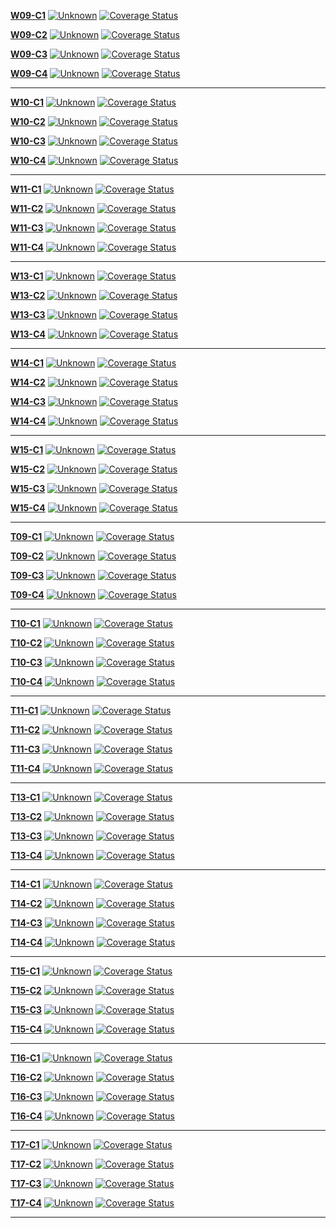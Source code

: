 [**W09-C1**](https://github.com/CS2103AUG2016-W09-C1/main/blob/master/docs/AboutUs.md) 
[![Unknown](https://travis-ci.org/CS2103AUG2016-W09-C1/main.svg?branch=master)](https://travis-ci.org/CS2103AUG2016-W09-C1/main)
[![Coverage Status](https://coveralls.io/repos/github/CS2103AUG2016-W09-C1/main/badge.svg?branch=master)](https://coveralls.io/github/CS2103AUG2016-W09-C1/main?branch=master)

[**W09-C2**](https://github.com/CS2103AUG2016-W09-C2/main/blob/master/docs/AboutUs.md) 
[![Unknown](https://travis-ci.org/CS2103AUG2016-W09-C2/main.svg?branch=master)](https://travis-ci.org/CS2103AUG2016-W09-C2/main)
[![Coverage Status](https://coveralls.io/repos/github/CS2103AUG2016-W09-C2/main/badge.svg?branch=master)](https://coveralls.io/github/CS2103AUG2016-W09-C2/main?branch=master)

[**W09-C3**](https://github.com/CS2103AUG2016-W09-C3/main/blob/master/docs/AboutUs.md) 
[![Unknown](https://travis-ci.org/CS2103AUG2016-W09-C3/main.svg?branch=master)](https://travis-ci.org/CS2103AUG2016-W09-C3/main)
[![Coverage Status](https://coveralls.io/repos/github/CS2103AUG2016-W09-C3/main/badge.svg?branch=master)](https://coveralls.io/github/CS2103AUG2016-W09-C3/main?branch=master)

[**W09-C4**](https://github.com/CS2103AUG2016-W09-C4/main/blob/master/docs/AboutUs.md) 
[![Unknown](https://travis-ci.org/CS2103AUG2016-W09-C4/main.svg?branch=master)](https://travis-ci.org/CS2103AUG2016-W09-C4/main)
[![Coverage Status](https://coveralls.io/repos/github/CS2103AUG2016-W09-C4/main/badge.svg?branch=master)](https://coveralls.io/github/CS2103AUG2016-W09-C4/main?branch=master)

-----

[**W10-C1**](https://github.com/CS2103AUG2016-W10-C1/main/blob/master/docs/AboutUs.md) 
[![Unknown](https://travis-ci.org/CS2103AUG2016-W10-C1/main.svg?branch=master)](https://travis-ci.org/CS2103AUG2016-W10-C1/main)
[![Coverage Status](https://coveralls.io/repos/github/CS2103AUG2016-W10-C1/main/badge.svg?branch=master)](https://coveralls.io/github/CS2103AUG2016-W10-C1/main?branch=master)

[**W10-C2**](https://github.com/CS2103AUG2016-W10-C2/main/blob/master/docs/AboutUs.md) 
[![Unknown](https://travis-ci.org/CS2103AUG2016-W10-C2/main.svg?branch=master)](https://travis-ci.org/CS2103AUG2016-W10-C2/main)
[![Coverage Status](https://coveralls.io/repos/github/CS2103AUG2016-W10-C2/main/badge.svg?branch=master)](https://coveralls.io/github/CS2103AUG2016-W10-C2/main?branch=master)

[**W10-C3**](https://github.com/CS2103AUG2016-W10-C3/main/blob/master/docs/AboutUs.md) 
[![Unknown](https://travis-ci.org/CS2103AUG2016-W10-C3/main.svg?branch=master)](https://travis-ci.org/CS2103AUG2016-W10-C3/main)
[![Coverage Status](https://coveralls.io/repos/github/CS2103AUG2016-W10-C3/main/badge.svg?branch=master)](https://coveralls.io/github/CS2103AUG2016-W10-C3/main?branch=master)

[**W10-C4**](https://github.com/CS2103AUG2016-W10-C4/main/blob/master/docs/AboutUs.md) 
[![Unknown](https://travis-ci.org/CS2103AUG2016-W10-C4/main.svg?branch=master)](https://travis-ci.org/CS2103AUG2016-W10-C4/main)
[![Coverage Status](https://coveralls.io/repos/github/CS2103AUG2016-W10-C4/main/badge.svg?branch=master)](https://coveralls.io/github/CS2103AUG2016-W10-C4/main?branch=master)

-----

[**W11-C1**](https://github.com/CS2103AUG2016-W11-C1/main/blob/master/docs/AboutUs.md) 
[![Unknown](https://travis-ci.org/CS2103AUG2016-W11-C1/main.svg?branch=master)](https://travis-ci.org/CS2103AUG2016-W11-C1/main)
[![Coverage Status](https://coveralls.io/repos/github/CS2103AUG2016-W11-C1/main/badge.svg?branch=master)](https://coveralls.io/github/CS2103AUG2016-W11-C1/main?branch=master)

[**W11-C2**](https://github.com/CS2103AUG2016-W11-C2/main/blob/master/docs/AboutUs.md) 
[![Unknown](https://travis-ci.org/CS2103AUG2016-W11-C2/main.svg?branch=master)](https://travis-ci.org/CS2103AUG2016-W11-C2/main)
[![Coverage Status](https://coveralls.io/repos/github/CS2103AUG2016-W11-C2/main/badge.svg?branch=master)](https://coveralls.io/github/CS2103AUG2016-W11-C2/main?branch=master)

[**W11-C3**](https://github.com/CS2103AUG2016-W11-C3/main/blob/master/docs/AboutUs.md) 
[![Unknown](https://travis-ci.org/CS2103AUG2016-W11-C3/main.svg?branch=master)](https://travis-ci.org/CS2103AUG2016-W11-C3/main)
[![Coverage Status](https://coveralls.io/repos/github/CS2103AUG2016-W11-C3/main/badge.svg?branch=master)](https://coveralls.io/github/CS2103AUG2016-W11-C3/main?branch=master)

[**W11-C4**](https://github.com/CS2103AUG2016-W11-C4/main/blob/master/docs/AboutUs.md) 
[![Unknown](https://travis-ci.org/CS2103AUG2016-W11-C4/main.svg?branch=master)](https://travis-ci.org/CS2103AUG2016-W11-C4/main)
[![Coverage Status](https://coveralls.io/repos/github/CS2103AUG2016-W11-C4/main/badge.svg?branch=master)](https://coveralls.io/github/CS2103AUG2016-W11-C4/main?branch=master)

-----

[**W13-C1**](https://github.com/CS2103AUG2016-W13-C1/main/blob/master/docs/AboutUs.md) 
[![Unknown](https://travis-ci.org/CS2103AUG2016-W13-C1/main.svg?branch=master)](https://travis-ci.org/CS2103AUG2016-W13-C1/main)
[![Coverage Status](https://coveralls.io/repos/github/CS2103AUG2016-W13-C1/main/badge.svg?branch=master)](https://coveralls.io/github/CS2103AUG2016-W13-C1/main?branch=master)

[**W13-C2**](https://github.com/CS2103AUG2016-W13-C2/main/blob/master/docs/AboutUs.md) 
[![Unknown](https://travis-ci.org/CS2103AUG2016-W13-C2/main.svg?branch=master)](https://travis-ci.org/CS2103AUG2016-W13-C2/main)
[![Coverage Status](https://coveralls.io/repos/github/CS2103AUG2016-W13-C2/main/badge.svg?branch=master)](https://coveralls.io/github/CS2103AUG2016-W13-C2/main?branch=master)

[**W13-C3**](https://github.com/CS2103AUG2016-W13-C3/main/blob/master/docs/AboutUs.md) 
[![Unknown](https://travis-ci.org/CS2103AUG2016-W13-C3/main.svg?branch=master)](https://travis-ci.org/CS2103AUG2016-W13-C3/main)
[![Coverage Status](https://coveralls.io/repos/github/CS2103AUG2016-W13-C3/main/badge.svg?branch=master)](https://coveralls.io/github/CS2103AUG2016-W13-C3/main?branch=master)

[**W13-C4**](https://github.com/CS2103AUG2016-W13-C4/main/blob/master/docs/AboutUs.md) 
[![Unknown](https://travis-ci.org/CS2103AUG2016-W13-C4/main.svg?branch=master)](https://travis-ci.org/CS2103AUG2016-W13-C4/main)
[![Coverage Status](https://coveralls.io/repos/github/CS2103AUG2016-W13-C4/main/badge.svg?branch=master)](https://coveralls.io/github/CS2103AUG2016-W13-C4/main?branch=master)

-----

[**W14-C1**](https://github.com/CS2103AUG2016-W14-C1/main/blob/master/docs/AboutUs.md) 
[![Unknown](https://travis-ci.org/CS2103AUG2016-W14-C1/main.svg?branch=master)](https://travis-ci.org/CS2103AUG2016-W14-C1/main)
[![Coverage Status](https://coveralls.io/repos/github/CS2103AUG2016-W14-C1/main/badge.svg?branch=master)](https://coveralls.io/github/CS2103AUG2016-W14-C1/main?branch=master)

[**W14-C2**](https://github.com/CS2103AUG2016-W14-C2/main/blob/master/docs/AboutUs.md) 
[![Unknown](https://travis-ci.org/CS2103AUG2016-W14-C2/main.svg?branch=master)](https://travis-ci.org/CS2103AUG2016-W14-C2/main)
[![Coverage Status](https://coveralls.io/repos/github/CS2103AUG2016-W14-C2/main/badge.svg?branch=master)](https://coveralls.io/github/CS2103AUG2016-W14-C2/main?branch=master)

[**W14-C3**](https://github.com/CS2103AUG2016-W14-C3/main/blob/master/docs/AboutUs.md) 
[![Unknown](https://travis-ci.org/CS2103AUG2016-W14-C3/main.svg?branch=master)](https://travis-ci.org/CS2103AUG2016-W14-C3/main)
[![Coverage Status](https://coveralls.io/repos/github/CS2103AUG2016-W14-C3/main/badge.svg?branch=master)](https://coveralls.io/github/CS2103AUG2016-W14-C3/main?branch=master)

[**W14-C4**](https://github.com/CS2103AUG2016-W14-C4/main/blob/master/docs/AboutUs.md) 
[![Unknown](https://travis-ci.org/CS2103AUG2016-W14-C4/main.svg?branch=master)](https://travis-ci.org/CS2103AUG2016-W14-C4/main)
[![Coverage Status](https://coveralls.io/repos/github/CS2103AUG2016-W14-C4/main/badge.svg?branch=master)](https://coveralls.io/github/CS2103AUG2016-W14-C4/main?branch=master)

-----

[**W15-C1**](https://github.com/CS2103AUG2016-W15-C1/main/blob/master/docs/AboutUs.md) 
[![Unknown](https://travis-ci.org/CS2103AUG2016-W15-C1/main.svg?branch=master)](https://travis-ci.org/CS2103AUG2016-W15-C1/main)
[![Coverage Status](https://coveralls.io/repos/github/CS2103AUG2016-W15-C1/main/badge.svg?branch=master)](https://coveralls.io/github/CS2103AUG2016-W15-C1/main?branch=master)

[**W15-C2**](https://github.com/CS2103AUG2016-W15-C2/main/blob/master/docs/AboutUs.md) 
[![Unknown](https://travis-ci.org/CS2103AUG2016-W15-C2/main.svg?branch=master)](https://travis-ci.org/CS2103AUG2016-W15-C2/main)
[![Coverage Status](https://coveralls.io/repos/github/CS2103AUG2016-W15-C2/main/badge.svg?branch=master)](https://coveralls.io/github/CS2103AUG2016-W15-C2/main?branch=master)

[**W15-C3**](https://github.com/CS2103AUG2016-W15-C3/main/blob/master/docs/AboutUs.md) 
[![Unknown](https://travis-ci.org/CS2103AUG2016-W15-C3/main.svg?branch=master)](https://travis-ci.org/CS2103AUG2016-W15-C3/main)
[![Coverage Status](https://coveralls.io/repos/github/CS2103AUG2016-W15-C3/main/badge.svg?branch=master)](https://coveralls.io/github/CS2103AUG2016-W15-C3/main?branch=master)

[**W15-C4**](https://github.com/CS2103AUG2016-W15-C4/main/blob/master/docs/AboutUs.md) 
[![Unknown](https://travis-ci.org/CS2103AUG2016-W15-C4/main.svg?branch=master)](https://travis-ci.org/CS2103AUG2016-W15-C4/main)
[![Coverage Status](https://coveralls.io/repos/github/CS2103AUG2016-W15-C4/main/badge.svg?branch=master)](https://coveralls.io/github/CS2103AUG2016-W15-C4/main?branch=master)

-----
[**T09-C1**](https://github.com/CS2103AUG2016-T09-C1/main/blob/master/docs/AboutUs.md) 
[![Unknown](https://travis-ci.org/CS2103AUG2016-T09-C1/main.svg?branch=master)](https://travis-ci.org/CS2103AUG2016-T09-C1/main)
[![Coverage Status](https://coveralls.io/repos/github/CS2103AUG2016-T09-C1/main/badge.svg?branch=master)](https://coveralls.io/github/CS2103AUG2016-T09-C1/main?branch=master)

[**T09-C2**](https://github.com/CS2103AUG2016-T09-C2/main/blob/master/docs/AboutUs.md) 
[![Unknown](https://travis-ci.org/CS2103AUG2016-T09-C2/main.svg?branch=master)](https://travis-ci.org/CS2103AUG2016-T09-C2/main)
[![Coverage Status](https://coveralls.io/repos/github/CS2103AUG2016-T09-C2/main/badge.svg?branch=master)](https://coveralls.io/github/CS2103AUG2016-T09-C2/main?branch=master)

[**T09-C3**](https://github.com/CS2103AUG2016-T09-C3/main/blob/master/docs/AboutUs.md) 
[![Unknown](https://travis-ci.org/CS2103AUG2016-T09-C3/main.svg?branch=master)](https://travis-ci.org/CS2103AUG2016-T09-C3/main)
[![Coverage Status](https://coveralls.io/repos/github/CS2103AUG2016-T09-C3/main/badge.svg?branch=master)](https://coveralls.io/github/CS2103AUG2016-T09-C3/main?branch=master)

[**T09-C4**](https://github.com/CS2103AUG2016-T09-C4/main/blob/master/docs/AboutUs.md) 
[![Unknown](https://travis-ci.org/CS2103AUG2016-T09-C4/main.svg?branch=master)](https://travis-ci.org/CS2103AUG2016-T09-C4/main)
[![Coverage Status](https://coveralls.io/repos/github/CS2103AUG2016-T09-C4/main/badge.svg?branch=master)](https://coveralls.io/github/CS2103AUG2016-T09-C4/main?branch=master)

-----

[**T10-C1**](https://github.com/CS2103AUG2016-T10-C1/main/blob/master/docs/AboutUs.md) 
[![Unknown](https://travis-ci.org/CS2103AUG2016-T10-C1/main.svg?branch=master)](https://travis-ci.org/CS2103AUG2016-T10-C1/main)
[![Coverage Status](https://coveralls.io/repos/github/CS2103AUG2016-T10-C1/main/badge.svg?branch=master)](https://coveralls.io/github/CS2103AUG2016-T10-C1/main?branch=master)

[**T10-C2**](https://github.com/CS2103AUG2016-T10-C2/main/blob/master/docs/AboutUs.md) 
[![Unknown](https://travis-ci.org/CS2103AUG2016-T10-C2/main.svg?branch=master)](https://travis-ci.org/CS2103AUG2016-T10-C2/main)
[![Coverage Status](https://coveralls.io/repos/github/CS2103AUG2016-T10-C2/main/badge.svg?branch=master)](https://coveralls.io/github/CS2103AUG2016-T10-C2/main?branch=master)

[**T10-C3**](https://github.com/CS2103AUG2016-T10-C3/main/blob/master/docs/AboutUs.md) 
[![Unknown](https://travis-ci.org/CS2103AUG2016-T10-C3/main.svg?branch=master)](https://travis-ci.org/CS2103AUG2016-T10-C3/main)
[![Coverage Status](https://coveralls.io/repos/github/CS2103AUG2016-T10-C3/main/badge.svg?branch=master)](https://coveralls.io/github/CS2103AUG2016-T10-C3/main?branch=master)

[**T10-C4**](https://github.com/CS2103AUG2016-T10-C4/main/blob/master/docs/AboutUs.md) 
[![Unknown](https://travis-ci.org/CS2103AUG2016-T10-C4/main.svg?branch=master)](https://travis-ci.org/CS2103AUG2016-T10-C4/main)
[![Coverage Status](https://coveralls.io/repos/github/CS2103AUG2016-T10-C4/main/badge.svg?branch=master)](https://coveralls.io/github/CS2103AUG2016-T10-C4/main?branch=master)

-----

[**T11-C1**](https://github.com/CS2103AUG2016-T11-C1/main/blob/master/docs/AboutUs.md) 
[![Unknown](https://travis-ci.org/CS2103AUG2016-T11-C1/main.svg?branch=master)](https://travis-ci.org/CS2103AUG2016-T11-C1/main)
[![Coverage Status](https://coveralls.io/repos/github/CS2103AUG2016-T11-C1/main/badge.svg?branch=master)](https://coveralls.io/github/CS2103AUG2016-T11-C1/main?branch=master)

[**T11-C2**](https://github.com/CS2103AUG2016-T11-C2/main/blob/master/docs/AboutUs.md) 
[![Unknown](https://travis-ci.org/CS2103AUG2016-T11-C2/main.svg?branch=master)](https://travis-ci.org/CS2103AUG2016-T11-C2/main)
[![Coverage Status](https://coveralls.io/repos/github/CS2103AUG2016-T11-C2/main/badge.svg?branch=master)](https://coveralls.io/github/CS2103AUG2016-T11-C2/main?branch=master)

[**T11-C3**](https://github.com/CS2103AUG2016-T11-C3/main/blob/master/docs/AboutUs.md) 
[![Unknown](https://travis-ci.org/CS2103AUG2016-T11-C3/main.svg?branch=master)](https://travis-ci.org/CS2103AUG2016-T11-C3/main)
[![Coverage Status](https://coveralls.io/repos/github/CS2103AUG2016-T11-C3/main/badge.svg?branch=master)](https://coveralls.io/github/CS2103AUG2016-T11-C3/main?branch=master)

[**T11-C4**](https://github.com/CS2103AUG2016-T11-C4/main/blob/master/docs/AboutUs.md) 
[![Unknown](https://travis-ci.org/CS2103AUG2016-T11-C4/main.svg?branch=master)](https://travis-ci.org/CS2103AUG2016-T11-C4/main)
[![Coverage Status](https://coveralls.io/repos/github/CS2103AUG2016-T11-C4/main/badge.svg?branch=master)](https://coveralls.io/github/CS2103AUG2016-T11-C4/main?branch=master)

-----

[**T13-C1**](https://github.com/CS2103AUG2016-T13-C1/main/blob/master/docs/AboutUs.md) 
[![Unknown](https://travis-ci.org/CS2103AUG2016-T13-C1/main.svg?branch=master)](https://travis-ci.org/CS2103AUG2016-T13-C1/main)
[![Coverage Status](https://coveralls.io/repos/github/CS2103AUG2016-T13-C1/main/badge.svg?branch=master)](https://coveralls.io/github/CS2103AUG2016-T13-C1/main?branch=master)

[**T13-C2**](https://github.com/CS2103AUG2016-T13-C2/main/blob/master/docs/AboutUs.md) 
[![Unknown](https://travis-ci.org/CS2103AUG2016-T13-C2/main.svg?branch=master)](https://travis-ci.org/CS2103AUG2016-T13-C2/main)
[![Coverage Status](https://coveralls.io/repos/github/CS2103AUG2016-T13-C2/main/badge.svg?branch=master)](https://coveralls.io/github/CS2103AUG2016-T13-C2/main?branch=master)

[**T13-C3**](https://github.com/CS2103AUG2016-T13-C3/main/blob/master/docs/AboutUs.md) 
[![Unknown](https://travis-ci.org/CS2103AUG2016-T13-C3/main.svg?branch=master)](https://travis-ci.org/CS2103AUG2016-T13-C3/main)
[![Coverage Status](https://coveralls.io/repos/github/CS2103AUG2016-T13-C3/main/badge.svg?branch=master)](https://coveralls.io/github/CS2103AUG2016-T13-C3/main?branch=master)

[**T13-C4**](https://github.com/CS2103AUG2016-T13-C4/main/blob/master/docs/AboutUs.md) 
[![Unknown](https://travis-ci.org/CS2103AUG2016-T13-C4/main.svg?branch=master)](https://travis-ci.org/CS2103AUG2016-T13-C4/main)
[![Coverage Status](https://coveralls.io/repos/github/CS2103AUG2016-T13-C4/main/badge.svg?branch=master)](https://coveralls.io/github/CS2103AUG2016-T13-C4/main?branch=master)

-----

[**T14-C1**](https://github.com/CS2103AUG2016-T14-C1/main/blob/master/docs/AboutUs.md) 
[![Unknown](https://travis-ci.org/CS2103AUG2016-T14-C1/main.svg?branch=master)](https://travis-ci.org/CS2103AUG2016-T14-C1/main)
[![Coverage Status](https://coveralls.io/repos/github/CS2103AUG2016-T14-C1/main/badge.svg?branch=master)](https://coveralls.io/github/CS2103AUG2016-T14-C1/main?branch=master)

[**T14-C2**](https://github.com/CS2103AUG2016-T14-C2/main/blob/master/docs/AboutUs.md) 
[![Unknown](https://travis-ci.org/CS2103AUG2016-T14-C2/main.svg?branch=master)](https://travis-ci.org/CS2103AUG2016-T14-C2/main)
[![Coverage Status](https://coveralls.io/repos/github/CS2103AUG2016-T14-C2/main/badge.svg?branch=master)](https://coveralls.io/github/CS2103AUG2016-T14-C2/main?branch=master)

[**T14-C3**](https://github.com/CS2103AUG2016-T14-C3/main/blob/master/docs/AboutUs.md) 
[![Unknown](https://travis-ci.org/CS2103AUG2016-T14-C3/main.svg?branch=master)](https://travis-ci.org/CS2103AUG2016-T14-C3/main)
[![Coverage Status](https://coveralls.io/repos/github/CS2103AUG2016-T14-C3/main/badge.svg?branch=master)](https://coveralls.io/github/CS2103AUG2016-T14-C3/main?branch=master)

[**T14-C4**](https://github.com/CS2103AUG2016-T14-C4/main/blob/master/docs/AboutUs.md) 
[![Unknown](https://travis-ci.org/CS2103AUG2016-T14-C4/main.svg?branch=master)](https://travis-ci.org/CS2103AUG2016-T14-C4/main)
[![Coverage Status](https://coveralls.io/repos/github/CS2103AUG2016-T14-C4/main/badge.svg?branch=master)](https://coveralls.io/github/CS2103AUG2016-T14-C4/main?branch=master)

-----

[**T15-C1**](https://github.com/CS2103AUG2016-T15-C1/main/blob/master/docs/AboutUs.md) 
[![Unknown](https://travis-ci.org/CS2103AUG2016-T15-C1/main.svg?branch=master)](https://travis-ci.org/CS2103AUG2016-T15-C1/main)
[![Coverage Status](https://coveralls.io/repos/github/CS2103AUG2016-T15-C1/main/badge.svg?branch=master)](https://coveralls.io/github/CS2103AUG2016-T15-C1/main?branch=master)

[**T15-C2**](https://github.com/CS2103AUG2016-T15-C2/main/blob/master/docs/AboutUs.md) 
[![Unknown](https://travis-ci.org/CS2103AUG2016-T15-C2/main.svg?branch=master)](https://travis-ci.org/CS2103AUG2016-T15-C2/main)
[![Coverage Status](https://coveralls.io/repos/github/CS2103AUG2016-T15-C2/main/badge.svg?branch=master)](https://coveralls.io/github/CS2103AUG2016-T15-C2/main?branch=master)

[**T15-C3**](https://github.com/CS2103AUG2016-T15-C3/main/blob/master/docs/AboutUs.md) 
[![Unknown](https://travis-ci.org/CS2103AUG2016-T15-C3/main.svg?branch=master)](https://travis-ci.org/CS2103AUG2016-T15-C3/main)
[![Coverage Status](https://coveralls.io/repos/github/CS2103AUG2016-T15-C3/main/badge.svg?branch=master)](https://coveralls.io/github/CS2103AUG2016-T15-C3/main?branch=master)

[**T15-C4**](https://github.com/CS2103AUG2016-T15-C4/main/blob/master/docs/AboutUs.md) 
[![Unknown](https://travis-ci.org/CS2103AUG2016-T15-C4/main.svg?branch=master)](https://travis-ci.org/CS2103AUG2016-T15-C4/main)
[![Coverage Status](https://coveralls.io/repos/github/CS2103AUG2016-T15-C4/main/badge.svg?branch=master)](https://coveralls.io/github/CS2103AUG2016-T15-C4/main?branch=master)

-----

[**T16-C1**](https://github.com/CS2103AUG2016-T16-C1/main/blob/master/docs/AboutUs.md) 
[![Unknown](https://travis-ci.org/CS2103AUG2016-T16-C1/main.svg?branch=master)](https://travis-ci.org/CS2103AUG2016-T16-C1/main)
[![Coverage Status](https://coveralls.io/repos/github/CS2103AUG2016-T16-C1/main/badge.svg?branch=master)](https://coveralls.io/github/CS2103AUG2016-T16-C1/main?branch=master)

[**T16-C2**](https://github.com/CS2103AUG2016-T16-C2/main/blob/master/docs/AboutUs.md) 
[![Unknown](https://travis-ci.org/CS2103AUG2016-T16-C2/main.svg?branch=master)](https://travis-ci.org/CS2103AUG2016-T16-C2/main)
[![Coverage Status](https://coveralls.io/repos/github/CS2103AUG2016-T16-C2/main/badge.svg?branch=master)](https://coveralls.io/github/CS2103AUG2016-T16-C2/main?branch=master)

[**T16-C3**](https://github.com/CS2103AUG2016-T16-C3/main/blob/master/docs/AboutUs.md) 
[![Unknown](https://travis-ci.org/CS2103AUG2016-T16-C3/main.svg?branch=master)](https://travis-ci.org/CS2103AUG2016-T16-C3/main)
[![Coverage Status](https://coveralls.io/repos/github/CS2103AUG2016-T16-C3/main/badge.svg?branch=master)](https://coveralls.io/github/CS2103AUG2016-T16-C3/main?branch=master)

[**T16-C4**](https://github.com/CS2103AUG2016-T16-C4/main/blob/master/docs/AboutUs.md) 
[![Unknown](https://travis-ci.org/CS2103AUG2016-T16-C4/main.svg?branch=master)](https://travis-ci.org/CS2103AUG2016-T16-C4/main)
[![Coverage Status](https://coveralls.io/repos/github/CS2103AUG2016-T16-C4/main/badge.svg?branch=master)](https://coveralls.io/github/CS2103AUG2016-T16-C4/main?branch=master)

-----

[**T17-C1**](https://github.com/CS2103AUG2016-T17-C1/main/blob/master/docs/AboutUs.md) 
[![Unknown](https://travis-ci.org/CS2103AUG2016-T17-C1/main.svg?branch=master)](https://travis-ci.org/CS2103AUG2016-T17-C1/main)
[![Coverage Status](https://coveralls.io/repos/github/CS2103AUG2016-T17-C1/main/badge.svg?branch=master)](https://coveralls.io/github/CS2103AUG2016-T17-C1/main?branch=master)

[**T17-C2**](https://github.com/CS2103AUG2016-T17-C2/main/blob/master/docs/AboutUs.md) 
[![Unknown](https://travis-ci.org/CS2103AUG2016-T17-C2/main.svg?branch=master)](https://travis-ci.org/CS2103AUG2016-T17-C2/main)
[![Coverage Status](https://coveralls.io/repos/github/CS2103AUG2016-T17-C2/main/badge.svg?branch=master)](https://coveralls.io/github/CS2103AUG2016-T17-C2/main?branch=master)

[**T17-C3**](https://github.com/CS2103AUG2016-T17-C3/main/blob/master/docs/AboutUs.md) 
[![Unknown](https://travis-ci.org/CS2103AUG2016-T17-C3/main.svg?branch=master)](https://travis-ci.org/CS2103AUG2016-T17-C3/main)
[![Coverage Status](https://coveralls.io/repos/github/CS2103AUG2016-T17-C3/main/badge.svg?branch=master)](https://coveralls.io/github/CS2103AUG2016-T17-C3/main?branch=master)

[**T17-C4**](https://github.com/CS2103AUG2016-T17-C4/main/blob/master/docs/AboutUs.md) 
[![Unknown](https://travis-ci.org/CS2103AUG2016-T17-C4/main.svg?branch=master)](https://travis-ci.org/CS2103AUG2016-T17-C4/main)
[![Coverage Status](https://coveralls.io/repos/github/CS2103AUG2016-T17-C4/main/badge.svg?branch=master)](https://coveralls.io/github/CS2103AUG2016-T17-C4/main?branch=master)

-----